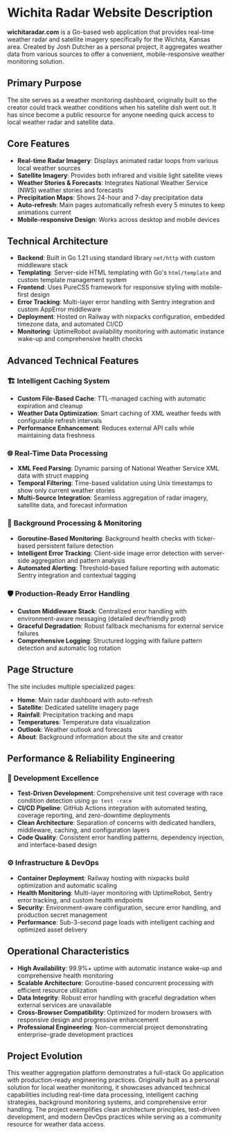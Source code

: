  # Wichita Radar Website Description

  **wichitaradar.com** is a Go-based web application that provides real-time weather radar and satellite imagery
  specifically for the Wichita, Kansas area. Created by Josh Dutcher as a personal project, it aggregates weather data from
  various sources to offer a convenient, mobile-responsive weather monitoring solution.

  ## Primary Purpose

  The site serves as a weather monitoring dashboard, originally built so the creator could track weather conditions when his
   satellite dish went out. It has since become a public resource for anyone needing quick access to local weather radar and
   satellite data.

  ## Core Features

  - **Real-time Radar Imagery**: Displays animated radar loops from various local weather sources
  - **Satellite Imagery**: Provides both infrared and visible light satellite views
  - **Weather Stories & Forecasts**: Integrates National Weather Service (NWS) weather stories and forecasts
  - **Precipitation Maps**: Shows 24-hour and 7-day precipitation data
  - **Auto-refresh**: Main pages automatically refresh every 5 minutes to keep animations current
  - **Mobile-responsive Design**: Works across desktop and mobile devices

  ## Technical Architecture

  - **Backend**: Built in Go 1.21 using standard library `net/http` with custom middleware stack
  - **Templating**: Server-side HTML templating with Go's `html/template` and custom template management system
  - **Frontend**: Uses PureCSS framework for responsive styling with mobile-first design
  - **Error Tracking**: Multi-layer error handling with Sentry integration and custom AppError middleware
  - **Deployment**: Hosted on Railway with nixpacks configuration, embedded timezone data, and automated CI/CD
  - **Monitoring**: UptimeRobot availability monitoring with automatic instance wake-up and comprehensive health checks

  ## Advanced Technical Features

  ### 🏗️ **Intelligent Caching System**
  - **Custom File-Based Cache**: TTL-managed caching with automatic expiration and cleanup
  - **Weather Data Optimization**: Smart caching of XML weather feeds with configurable refresh intervals
  - **Performance Enhancement**: Reduces external API calls while maintaining data freshness

  ### 🌐 **Real-Time Data Processing**
  - **XML Feed Parsing**: Dynamic parsing of National Weather Service XML data with struct mapping
  - **Temporal Filtering**: Time-based validation using Unix timestamps to show only current weather stories
  - **Multi-Source Integration**: Seamless aggregation of radar imagery, satellite data, and forecast information

  ### 🚀 **Background Processing & Monitoring**
  - **Goroutine-Based Monitoring**: Background health checks with ticker-based persistent failure detection
  - **Intelligent Error Tracking**: Client-side image error detection with server-side aggregation and pattern analysis
  - **Automated Alerting**: Threshold-based failure reporting with automatic Sentry integration and contextual tagging

  ### 🛡️ **Production-Ready Error Handling**
  - **Custom Middleware Stack**: Centralized error handling with environment-aware messaging (detailed dev/friendly prod)
  - **Graceful Degradation**: Robust fallback mechanisms for external service failures
  - **Comprehensive Logging**: Structured logging with failure pattern detection and automatic log rotation

  ## Page Structure

  The site includes multiple specialized pages:

  - **Home**: Main radar dashboard with auto-refresh
  - **Satellite**: Dedicated satellite imagery page
  - **Rainfall**: Precipitation tracking and maps
  - **Temperatures**: Temperature data visualization
  - **Outlook**: Weather outlook and forecasts
  - **About**: Background information about the site and creator

  ## Performance & Reliability Engineering

  ### 🔧 **Development Excellence**
  - **Test-Driven Development**: Comprehensive unit test coverage with race condition detection using `go test -race`
  - **CI/CD Pipeline**: GitHub Actions integration with automated testing, coverage reporting, and zero-downtime deployments
  - **Clean Architecture**: Separation of concerns with dedicated handlers, middleware, caching, and configuration layers
  - **Code Quality**: Consistent error handling patterns, dependency injection, and interface-based design

  ### ⚙️ **Infrastructure & DevOps**
  - **Container Deployment**: Railway hosting with nixpacks build optimization and automatic scaling
  - **Health Monitoring**: Multi-layer monitoring with UptimeRobot, Sentry error tracking, and custom health endpoints
  - **Security**: Environment-aware configuration, secure error handling, and production secret management
  - **Performance**: Sub-3-second page loads with intelligent caching and optimized asset delivery

  ## Operational Characteristics

  - **High Availability**: 99.9%+ uptime with automatic instance wake-up and comprehensive health monitoring  
  - **Scalable Architecture**: Goroutine-based concurrent processing with efficient resource utilization
  - **Data Integrity**: Robust error handling with graceful degradation when external services are unavailable
  - **Cross-Browser Compatibility**: Optimized for modern browsers with responsive design and progressive enhancement
  - **Professional Engineering**: Non-commercial project demonstrating enterprise-grade development practices

  ## Project Evolution

  This weather aggregation platform demonstrates a full-stack Go application with production-ready engineering practices.
  Originally built as a personal solution for local weather monitoring, it showcases advanced technical capabilities including
  real-time data processing, intelligent caching strategies, background monitoring systems, and comprehensive error handling.
  The project exemplifies clean architecture principles, test-driven development, and modern DevOps practices while serving
  as a community resource for weather data access.